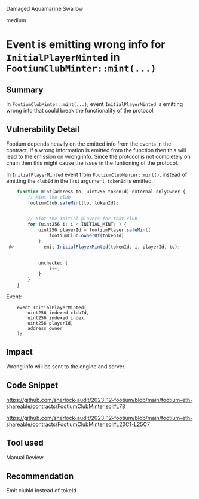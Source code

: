 Damaged Aquamarine Swallow

medium

# Event is emitting wrong info for `InitialPlayerMinted` in `FootiumClubMinter::mint(...)`

## Summary

In `FootiumClubMinter::mint(...)`, event `InitialPlayerMinted` is emitting wrong info that could break the functionality of the protocol.

## Vulnerability Detail

Footium depends heavily on the emitted info from the events in the contract. If a wrong information is emitted from the function then this will lead to the emission on wrong info. Since the protocol is not completely on chain then this might cause the issue in the funtioning of the protocol.

In `InitialPlayerMinted` event from `FootiumClubMinter::mint()`, instead of emitting the `clubId` in the first argument, `tokenId` is emitted.

```javascript
    function mint(address to, uint256 tokenId) external onlyOwner {
        // Mint the club
        footiumClub.safeMint(to, tokenId);


        // Mint the initial players for that club
        for (uint256 i; i < INITIAL_MINT; ) {
            uint256 playerId = footiumPlayer.safeMint(
                footiumClub.ownerOf(tokenId)
            );
 @>           emit InitialPlayerMinted(tokenId, i, playerId, to);


            unchecked {
                i++;
            }
        }
    }
```

Event:

```solidity
    event InitialPlayerMinted(
        uint256 indexed clubId,
        uint256 indexed index,
        uint256 playerId,
        address owner
    );
```

## Impact

Wrong info will be sent to the engine and server.

## Code Snippet

https://github.com/sherlock-audit/2023-12-footium/blob/main/footium-eth-shareable/contracts/FootiumClubMinter.sol#L78

https://github.com/sherlock-audit/2023-12-footium/blob/main/footium-eth-shareable/contracts/FootiumClubMinter.sol#L20C1-L25C7

## Tool used

Manual Review

## Recommendation

Emit clubId instead of tokeId